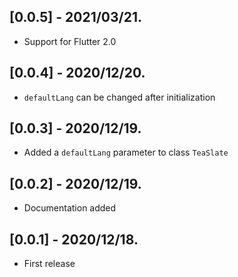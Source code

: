 ## [0.0.5] - 2021/03/21.

- Support for Flutter 2.0

## [0.0.4] - 2020/12/20.

- `defaultLang` can be changed after initialization

## [0.0.3] - 2020/12/19.

- Added a `defaultLang` parameter to class `TeaSlate`

## [0.0.2] - 2020/12/19.

- Documentation added

## [0.0.1] - 2020/12/18.

- First release